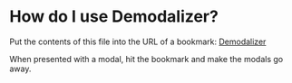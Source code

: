 # How do I use Demodalizer?

Put the contents of this file into the URL of a bookmark: [Demodalizer](https://raw.githubusercontent.com/johnpennypacker/demodalizer/master/output/bookmarklet-demodalizer.min.js)

When presented with a modal, hit the bookmark and make the modals go away.

